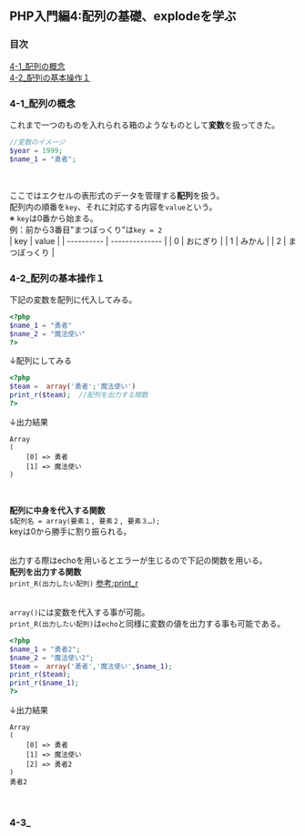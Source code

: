 ## PHP入門編4:配列の基礎、explodeを学ぶ
### 目次
[4-1_配列の概念](#4-1_配列の概念)</br>
[4-2_配列の基本操作１](#4-2_配列の基本操作１)</br>


### 4-1_配列の概念
これまで一つのものを入れられる箱のようなものとして**変数**を扱ってきた。
```php
//変数のイメージ
$year = 1999;
$name_1 = "勇者";
```
</br>

ここではエクセルの表形式のデータを管理する**配列**を扱う。</br>
配列内の順番を`key`、それに対応する内容を`value`という。</br>
※ `key`は0番から始まる。</br>
例：前から3番目"まつぼっくり"は`key = 2`</br>
| key        | value          |
| ---------- | -------------- |
| 0          | おにぎり       |
| 1          | みかん         |
| 2          | まつぼっくり   |
</br>


### 4-2_配列の基本操作１
下記の変数を配列に代入してみる。
```php
<?php
$name_1 = "勇者"
$name_2 = "魔法使い"
?>
```
↓配列にしてみる
```php
<?php
$team =  array('勇者';'魔法使い')
print_r($team);  //配列を出力する関数
?>
```
↓出力結果
</br>
```
Array
(
    [0] => 勇者
    [1] => 魔法使い
)
```
</br>

**配列に中身を代入する関数**</br>
`$配列名 = array(要素１, 要素２, 要素３…);`</br>
keyは0から勝手に割り振られる。</br>
</br>

出力する際はechoを用いるとエラーが生じるので下記の関数を用いる。</br>
**配列を出力する関数**</br>
`print_R(出力したい配列)`
[参考:print_r](https://www.php.net/manual/ja/function.print-r.php/)</br>
</br>

`array()`には変数を代入する事が可能。</br>
`print_R(出力したい配列)`は`echo`と同様に変数の値を出力する事も可能である。
```php
<?php
$name_1 = "勇者2";
$name_2 = "魔法使い2";
$team =  array('勇者','魔法使い',$name_1);
print_r($team);
print_r($name_1);
?>
```
↓出力結果
```
Array
(
    [0] => 勇者
    [1] => 魔法使い
    [2] => 勇者2
)
勇者2
```
</br>

### 4-3_

